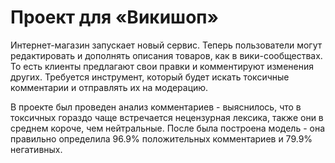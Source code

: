 # Проект для «Викишоп»

Интернет-магазин запускает новый сервис. Теперь пользователи могут редактировать и дополнять описания товаров, как в вики-сообществах. То есть клиенты предлагают свои правки и комментируют изменения других. Требуется инструмент, который будет искать токсичные комментарии и отправлять их на модерацию.

В проекте был проведен анализ комментариев - выяснилось, что в токсичных гораздо чаще встречается нецензурная лексика, также они в среднем короче, чем нейтральные. После была построена модель - она правильно определила 96.9% положительных комментариев и 79.9% негативных.
